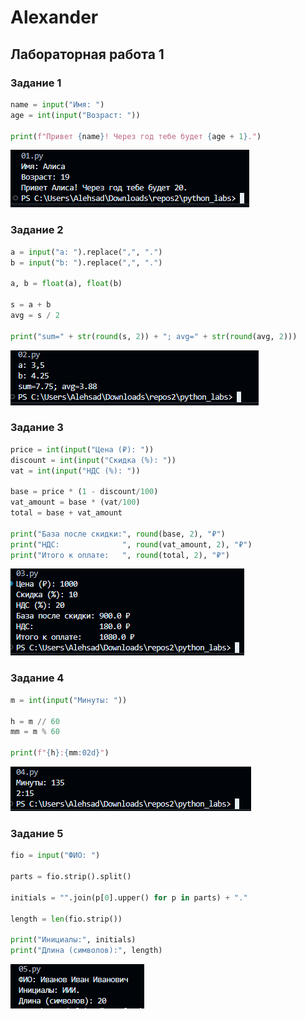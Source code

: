 # Alexander

## Лабораторная работа 1

### Задание 1
```python
name = input("Имя: ")
age = int(input("Возраст: "))

print(f"Привет {name}! Через год тебе будет {age + 1}.")
```
![Картинка 1](./image/lab01/ex01.png)

### Задание 2
```python
a = input("a: ").replace(",", ".")
b = input("b: ").replace(",", ".")

a, b = float(a), float(b)

s = a + b
avg = s / 2

print("sum=" + str(round(s, 2)) + "; avg=" + str(round(avg, 2)))
```
![Картинка 2](./image/lab01/ex02.png)

### Задание 3
```python
price = int(input("Цена (₽): "))
discount = int(input("Скидка (%): "))
vat = int(input("НДС (%): "))

base = price * (1 - discount/100)
vat_amount = base * (vat/100)
total = base + vat_amount

print("База после скидки:", round(base, 2), "₽")
print("НДС:              ", round(vat_amount, 2), "₽")
print("Итого к оплате:   ", round(total, 2), "₽")
```
![Картинка 3](./image/lab01/ex03.png)

### Задание 4
```python
m = int(input("Минуты: "))

h = m // 60
mm = m % 60

print(f"{h}:{mm:02d}")
```
![Картинка 4](./image/lab01/ex04.png)

### Задание 5
```python
fio = input("ФИО: ")

parts = fio.strip().split()

initials = "".join(p[0].upper() for p in parts) + "."

length = len(fio.strip())

print("Инициалы:", initials)
print("Длина (символов):", length)
```
![Картинка 5](./image/lab01/ex05.png)
